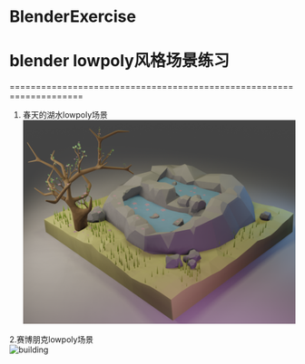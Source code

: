 # BlenderExercise
blender lowpoly风格场景练习
====================================================================
====================================================================
1. 春天的湖水lowpoly场景    
![lake](https://github.com/ssssssilver/BlenderExercise/blob/master/preview/lake.png)  
  
2.赛博朋克lowpoly场景  
![building](https://github.com/ssssssilver/BlenderExercise/blob/master/preview/1.png)


